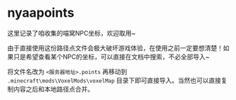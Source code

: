 # nyaapoints

这里记录了咱收集的喵窝NPC坐标，欢迎取用~

由于直接使用这份路径点文件会极大破坏游戏体验，在使用之前一定要想清楚！如果只是希望查看某个NPC的坐标，可以直接在文档中搜索，不必全部导入~

将文件名改为 `<服务器地址>.points` 再移动到 `.minecraft\mods\VoxelMods\voxelMap` 目录下即可直接导入。当然也可以直接复制内容之后和本地路径点合并。
